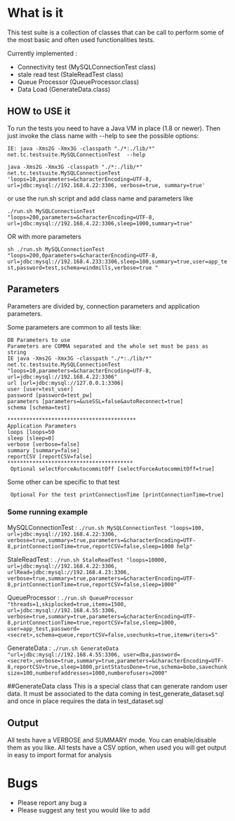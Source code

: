 # What is it

This test suite is a collection of classes that can be call to perform some of the most basic and often used functionalities tests.

Currently implemented :
  * Connectivity test (MySQLConnectionTest class) 
  * stale read test   (StaleReadTest class)
  * Queue Processor (QueueProcessor.class)
  * Data Load (GenerateData.class) 

## HOW to USE it

To run the tests you need to have a Java VM in place (1.8 or newer).
Then just invoke the class name with  --help to see the possible options:  

`IE: java -Xms2G -Xmx3G -classpath "./*:./lib/*" net.tc.testsuite.MySQLConnectionTest  --help`

`java -Xms2G -Xmx3G -classpath "./*:./lib/*" net.tc.testsuite.MySQLConnectionTest 'loops=10,parameters=&characterEncoding=UTF-8, url=jdbc:mysql://192.168.4.22:3306, verbose=true, summary=true'`


or use the run.sh script and add class name and  parameters like

`./run.sh MySQLConnectionTest "loops=200,parameters=&characterEncoding=UTF-8, url=jdbc:mysql://192.168.4.22:3306,sleep=1000,summary=true"`

OR with more parameters

`sh ./run.sh MySQLConnectionTest "loops=200,0parameters=&characterEncoding=UTF-8, url=jdbc:mysql://192.168.4.233:3306,sleep=100,summary=true,user=app_test,password=test,schema=windmills,verbose=true "`

## Parameters
Parameters are divided by, connection parameters and application parameters.
 
Some parameters are common to all tests like:


```******************************************
DB Parameters to use
Parameters are COMMA separated and the whole set must be pass as string
IE java -Xms2G -Xmx3G -classpath "./*:./lib/*" net.tc.testsuite.MySQLConnectionTest "loops=10,parameters=&characterEncoding=UTF-8, url=jdbc:mysql://192.168.4.22:3306" 
url [url=jdbc:mysql://127.0.0.1:3306]
user [user=test_user]
password [password=test_pw]
parameters [parameters=&useSSL=false&autoReconnect=true]
schema [schema=test]

*****************************************
Application Parameters 
loops [loops=50
sleep [sleep=0]
verbose [verbose=false]
summary [summary=false]
reportCSV [reportCSV=false]
****************************************
 Optional selectForceAutocommitOff [selectForceAutocommitOff=true]
```
Some other can be specific to that test

```****************************************
 Optional For the test printConnectionTime [printConnectionTime=true]
```

### Some running example
MySQLConnectionTest : `./run.sh MySQLConnectionTest "loops=100, url=jdbc:mysql://192.168.4.22:3306, verbose=true,summary=true,parameters=&characterEncoding=UTF-8,printConnectionTime=true,reportCSV=false,sleep=1000 help"`

StaleReadTest       : `./run.sh StaleReadTest "loops=10000, url=jdbc:mysql://192.168.4.22:3306, urlRead=jdbc:mysql://192.168.4.23:3306, verbose=true,summary=true,parameters=&characterEncoding=UTF-8,printConnectionTime=true,reportCSV=false,sleep=1000"	` 

QueueProcessor      : `./run.sh QueueProcessor "threads=1,skiplocked=true,items=1500, url=jdbc:mysql://192.168.4.55:3306, verbose=true,summary=true,parameters=&characterEncoding=UTF-8,printConnectionTime=true,reportCSV=false,sleep=1000, user=app_test,password=<secret>,schema=queue,reportCSV=false,usechunks=true,itemwriters=5"`	

GenerateData        : `./run.sh GenerateData "url=jdbc:mysql://192.168.4.55:3306, user=dba,password=<secret>,verbose=true,summary=true,parameters=&characterEncoding=UTF-8,reportCSV=true,sleep=1000,printStatusDone=true,schema=bobo,savechunksize=100,numberofaddresses=1000,numberofusers=2000"	` 

##GenerateData class
This is a special class that can generate random user data. It must be associated to the data coming in test_generate_dataset.sql and once in place requires the data in test_dataset.sql 

## Output
All tests have a VERBOSE and SUMMARY mode. You can enable/disable them as you like.
All tests have a CSV option, when used you will get output in easy to import format for analysis

# Bugs 
* Please report any bug a
* Please suggest any test you would like to add



